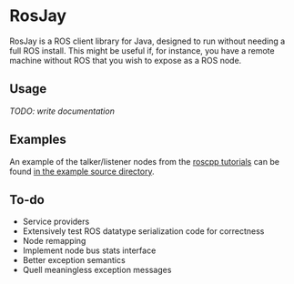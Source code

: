 # RosJay

RosJay is a ROS client library for Java, designed to run without needing a full ROS install. This might be useful if, for instance, you have a remote machine without ROS that you wish to expose as a ROS node.

## Usage

*TODO: write documentation*

## Examples

An example of the talker/listener nodes from the [roscpp tutorials](http://wiki.ros.org/roscpp_tutorials/Tutorials/WritingPublisherSubscriber) can be found [in the example source directory](https://github.com/phantamanta44/RosJay/tree/master/src/example/java/xyz/phanta/rosjay/example).

## To-do

* Service providers
* Extensively test ROS datatype serialization code for correctness
* Node remapping
* Implement node bus stats interface
* Better exception semantics
* Quell meaningless exception messages
